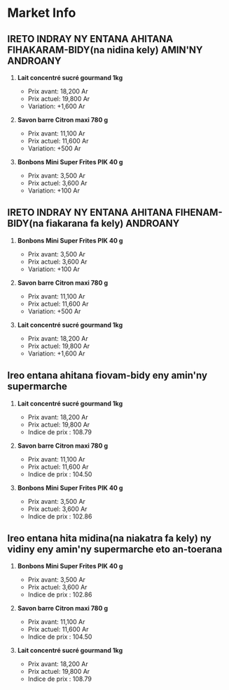 # Market Info

## IRETO INDRAY NY ENTANA AHITANA FIHAKARAM-BIDY(na nidina kely) AMIN'NY ANDROANY

1. **Lait concentré sucré gourmand 1kg**
   - Prix avant: 18,200 Ar
   - Prix actuel: 19,800 Ar
   - Variation: +1,600 Ar

2. **Savon barre Citron maxi 780 g**
   - Prix avant: 11,100 Ar
   - Prix actuel: 11,600 Ar
   - Variation: +500 Ar

3. **Bonbons Mini Super Frites PIK 40 g**
   - Prix avant: 3,500 Ar
   - Prix actuel: 3,600 Ar
   - Variation: +100 Ar

## IRETO INDRAY NY ENTANA AHITANA FIHENAM-BIDY(na fiakarana fa kely) ANDROANY

1. **Bonbons Mini Super Frites PIK 40 g**
   - Prix avant: 3,500 Ar
   - Prix actuel: 3,600 Ar
   - Variation: +100 Ar

2. **Savon barre Citron maxi 780 g**
   - Prix avant: 11,100 Ar
   - Prix actuel: 11,600 Ar
   - Variation: +500 Ar

3. **Lait concentré sucré gourmand 1kg**
   - Prix avant: 18,200 Ar
   - Prix actuel: 19,800 Ar
   - Variation: +1,600 Ar

## Ireo entana ahitana fiovam-bidy eny amin'ny supermarche

1. **Lait concentré sucré gourmand 1kg**
   - Prix avant: 18,200 Ar
   - Prix actuel: 19,800 Ar
   - Indice de prix : 108.79

2. **Savon barre Citron maxi 780 g**
   - Prix avant: 11,100 Ar
   - Prix actuel: 11,600 Ar
   - Indice de prix : 104.50

3. **Bonbons Mini Super Frites PIK 40 g**
   - Prix avant: 3,500 Ar
   - Prix actuel: 3,600 Ar
   - Indice de prix : 102.86

## Ireo entana hita midina(na niakatra fa kely) ny vidiny eny amin'ny supermarche eto an-toerana

1. **Bonbons Mini Super Frites PIK 40 g**
   - Prix avant: 3,500 Ar
   - Prix actuel: 3,600 Ar
   - Indice de prix : 102.86

2. **Savon barre Citron maxi 780 g**
   - Prix avant: 11,100 Ar
   - Prix actuel: 11,600 Ar
   - Indice de prix : 104.50

3. **Lait concentré sucré gourmand 1kg**
   - Prix avant: 18,200 Ar
   - Prix actuel: 19,800 Ar
   - Indice de prix : 108.79


